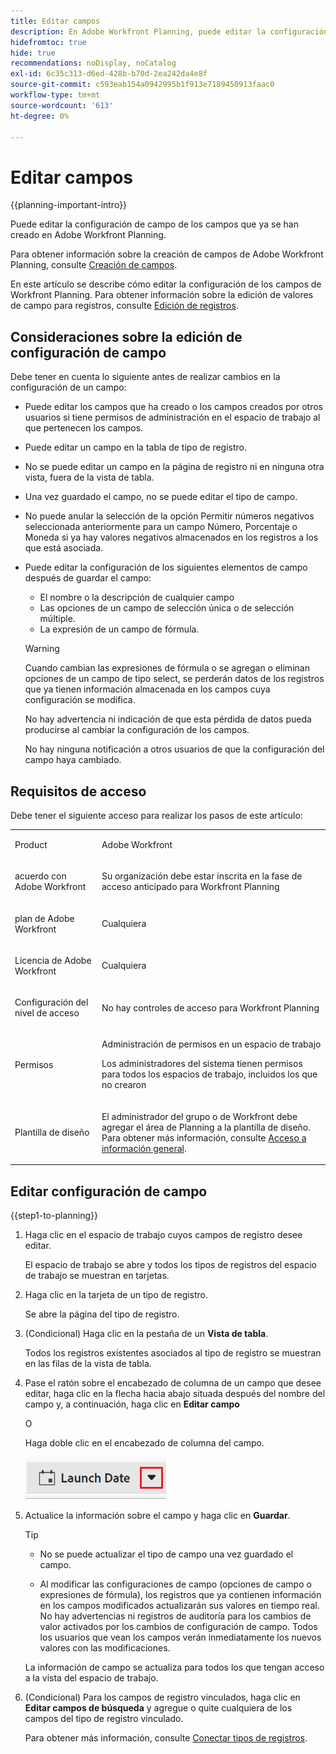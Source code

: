 ```yaml
---
title: Editar campos
description: En Adobe Workfront Planning, puede editar la configuración de campo de los campos que ya se han creado. En este artículo se describe cómo editar la configuración de los campos de Workfront Planning.
hidefromtoc: true
hide: true
recommendations: noDisplay, noCatalog
exl-id: 6c35c313-d6ed-428b-b70d-2ea242da4e8f
source-git-commit: c593eab154a0942995b1f913e7189450913faac0
workflow-type: tm+mt
source-wordcount: '613'
ht-degree: 0%

---
```


<!--update the metadata with real information when making this available in TOC and in the left nav-->

<!---
title: Edit foelds
description: In Adobe Workfront Planning, you can edit the field settings for fields that are already created.
hidefromtoc: yes
hide: yes
author: Alina
feature: (*******************WE NEED A NEW ONE*******************)
role: User, Administrator (************is this right???************)
recommendations: noDisplay, noCatalog
--->

# Editar campos

{{planning-important-intro}}

Puede editar la configuración de campo de los campos que ya se han creado en Adobe Workfront Planning.

Para obtener información sobre la creación de campos de Adobe Workfront Planning, consulte [Creación de campos](/help/quicksilver/planning/fields/create-fields.md).

En este artículo se describe cómo editar la configuración de los campos de Workfront Planning. Para obtener información sobre la edición de valores de campo para registros, consulte [Edición de registros](/help/quicksilver/planning/records/edit-records.md).

## Consideraciones sobre la edición de configuración de campo

Debe tener en cuenta lo siguiente antes de realizar cambios en la configuración de un campo:

* Puede editar los campos que ha creado o los campos creados por otros usuarios si tiene permisos de administración en el espacio de trabajo al que pertenecen los campos.
* Puede editar un campo en la tabla de tipo de registro.
* No se puede editar un campo en la página de registro ni en ninguna otra vista, fuera de la vista de tabla.
* Una vez guardado el campo, no se puede editar el tipo de campo.
* No puede anular la selección de la opción Permitir números negativos seleccionada anteriormente para un campo Número, Porcentaje o Moneda si ya hay valores negativos almacenados en los registros a los que está asociada.
* Puede editar la configuración de los siguientes elementos de campo después de guardar el campo:

   * El nombre o la descripción de cualquier campo
   * Las opciones de un campo de selección única o de selección múltiple.
   * La expresión de un campo de fórmula.

  >[!WARNING]
  >
  >Cuando cambian las expresiones de fórmula o se agregan o eliminan opciones de un campo de tipo select, se perderán datos de los registros que ya tienen información almacenada en los campos cuya configuración se modifica.
  >
  >No hay advertencia ni indicación de que esta pérdida de datos pueda producirse al cambiar la configuración de los campos.
  >
  >No hay ninguna notificación a otros usuarios de que la configuración del campo haya cambiado.

<!--this is not yet true, but it might come later:
* You can deselect Allow negative numbers option from a Number, Percentage, or Currency field after you save the field. 
-->

## Requisitos de acceso

Debe tener el siguiente acceso para realizar los pasos de este artículo:

<table style="table-layout:auto">
 <col>
 </col>
 <col>
 </col>
 <tbody>
    <tr>
<tr>
<td>
   <p> Product</p> </td>
   <td>
   <p> Adobe Workfront</p> </td>
  </tr>  
 <td role="rowheader"><p>acuerdo con Adobe Workfront</p></td>
   <td>
<p>Su organización debe estar inscrita en la fase de acceso anticipado para Workfront Planning </p>
   </td>
  </tr>
  <tr>
   <td role="rowheader"><p>plan de Adobe Workfront</p></td>
   <td>
<p>Cualquiera</p>
   </td>
  </tr>
  <tr>
   <td role="rowheader"><p>Licencia de Adobe Workfront</p></td>
   <td>
   <p>Cualquiera</p> 
  </td>
  </tr>

<tr>
   <td role="rowheader"><p>Configuración del nivel de acceso</p></td>
   <td> <p>No hay controles de acceso para Workfront Planning</p>  
</td>
  </tr>

<tr>
   <td role="rowheader"><p>Permisos</p></td>
   <td> <p>Administración de permisos en un espacio de trabajo</a> </p>  
   <p>Los administradores del sistema tienen permisos para todos los espacios de trabajo, incluidos los que no crearon</p>
</td>
  </tr>
<tr>
   <td role="rowheader"><p>Plantilla de diseño</p></td>
   <td> <p>El administrador del grupo o de Workfront debe agregar el área de Planning a la plantilla de diseño. Para obtener más información, consulte <a href="/help/quicksilver/planning/access/access-overview.md">Acceso a información general</a>. </p>  
</td>
  </tr>

</tbody>
</table>

<!--Maybe enable this at GA - but Planning is not supposed to have Access controls in the Workfront Access Level: 
>[!NOTE]
>
>If you don't have access, ask your Workfront administrator if they set additional restrictions in your access level. For information on how a Workfront administrator can change your access level, see [Create or modify custom access levels](/help/quicksilver/administration-and-setup/add-users/configure-and-grant-access/create-modify-access-levels.md). -->

## Editar configuración de campo

{{step1-to-planning}}

1. Haga clic en el espacio de trabajo cuyos campos de registro desee editar.

   El espacio de trabajo se abre y todos los tipos de registros del espacio de trabajo se muestran en tarjetas.

1. Haga clic en la tarjeta de un tipo de registro.

   Se abre la página del tipo de registro.

1. (Condicional) Haga clic en la pestaña de un **Vista de tabla**.

   Todos los registros existentes asociados al tipo de registro se muestran en las filas de la vista de tabla.
1. Pase el ratón sobre el encabezado de columna de un campo que desee editar, haga clic en la flecha hacia abajo situada después del nombre del campo y, a continuación, haga clic en **Editar campo**

   O

   Haga doble clic en el encabezado de columna del campo.

   ![](assets/arrow-menu-after-name-of-field-in-table-header-highlighted.png)

1. Actualice la información sobre el campo y haga clic en **Guardar**. <!--insert screen shot when finalized-->

   >[!TIP]
   >
   >* No se puede actualizar el tipo de campo una vez guardado el campo.
   >
   >* Al modificar las configuraciones de campo (opciones de campo o expresiones de fórmula), los registros que ya contienen información en los campos modificados actualizarán sus valores en tiempo real. No hay advertencias ni registros de auditoría para los cambios de valor activados por los cambios de configuración de campo. Todos los usuarios que vean los campos verán inmediatamente los nuevos valores con las modificaciones.

   La información de campo se actualiza para todos los que tengan acceso a la vista del espacio de trabajo.

1. (Condicional) Para los campos de registro vinculados, haga clic en **Editar campos de búsqueda** y agregue o quite cualquiera de los campos del tipo de registro vinculado.

   Para obtener más información, consulte [Conectar tipos de registros](/help/quicksilver/planning/architecture/connect-record-types.md).

